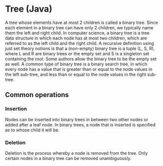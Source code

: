 # Tree (Java)

A tree whose elements have at most 2 children is called a binary tree. Since each element in a binary tree can have only 2 children, we typically name them the left and right child. In computer science, a binary tree is a tree data structure in which each node has at most two children, which are referred to as the left child and the right child. A recursive definition using just set theory notions is that a (non-empty) binary tree is a tuple (L, S, R), where L and R are binary trees or the empty set and S is a singleton set containing the root. Some authors allow the binary tree to be the empty set as well. A common type of binary tree is a binary search tree, in which every node has a value that is greater than or equal to the node values in the left sub-tree, and less than or equal to the node values in the right sub-tree.


## Common operations

### Insertion
Nodes can be inserted into binary trees in between two other nodes or added after a leaf node. In binary trees, a node that is inserted is specified as to whose child it will be.

### Deletion
Deletion is the process whereby a node is removed from the tree. Only certain nodes in a binary tree can be removed unambiguously.
